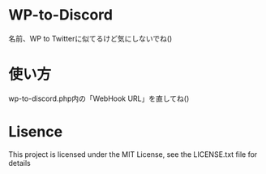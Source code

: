 # WP-to-Discord
名前、WP to Twitterに似てるけど気にしないでね()


# 使い方
wp-to-discord.php内の「WebHook URL」を直してね()

# Lisence

This project is licensed under the MIT License, see the LICENSE.txt file for details
